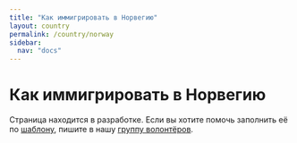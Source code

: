 ```yaml
---
title: "Как иммигрировать в Норвегию"
layout: country
permalink: /country/norway
sidebar:
  nav: "docs"
---
```


# Как иммигрировать в Норвегию

Страница находится в разработке. Если вы хотите помочь заполнить её по [шаблону](/template), пишите в нашу [группу волонтёров](https://t.me/+FHi3FnJaoWJkMDAx).
